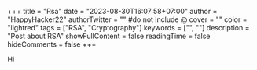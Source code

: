 +++
title = "Rsa"
date = "2023-08-30T16:07:58+07:00"
author = "HappyHacker22"
authorTwitter = "" #do not include @
cover = ""
color = "lightred"
tags = ["RSA", "Cryptography"]
keywords = ["", ""]
description = "Post about RSA"
showFullContent = false
readingTime = false
hideComments = false
+++

Hi